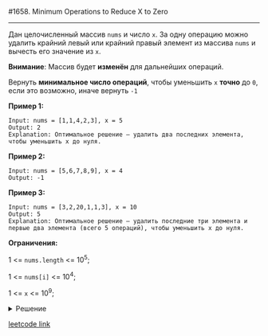 #1658. Minimum Operations to Reduce X to Zero

---

Дан целочисленный массив `nums` и число `x`. За одну операцию можно удалить крайний левый или крайний правый элемент из массива `nums` и вычесть его значение из `x`.

**Внимание**: Массив будет **изменён** для дальнейших операций.

Вернуть **минимальное число операций**, чтобы уменьшить `x` **точно** до `0`, если это возможно, иначе вернуть `-1`

**Пример 1:**

```
Input: nums = [1,1,4,2,3], x = 5
Output: 2
Explanation: Оптимальное решение — удалить два последних элемента, чтобы уменьшить x до нуля.
```

**Пример 2:**

```
Input: nums = [5,6,7,8,9], x = 4
Output: -1
```

**Пример 3:**

```
Input: nums = [3,2,20,1,1,3], x = 10
Output: 5
Explanation: Оптимальное решение — удалить последние три элемента и первые два элемента (всего 5 операций), чтобы уменьшить x до нуля.
```

**Ограничения:**

1 <= `nums.length` <= 10<sup>5</sup>;

1 <= `nums[i]` <= 10<sup>4</sup>;

1 <= `x` <= 10<sup>9</sup>;

<details>

<summary> Решение </summary>

Рассмотрим, **Пример 3**

```js
// Дан массив
nums = [3, 2, 20, 1, 1, 3];
// Заданное число
x = 10;
```

По условию задачи мы можем за одну операцию вычитать из заданного числа значение элемента из массива слева или справа.
Обозначим элементы слева как `leftElements`, элементы справа как `rightElements`.
Подмассив, который остался обозначим как `rest`
Таким образом, массив `nums` можно представить как:

```js
[...leftElements, ...rest, ...rightElemets];
```

В примере,

`leftElements = [3, 2]` и их сумма `5`,

`rest = [20]` и сумма элементов `20`

`rightElements = [1, 1, 3]` и их сумма `5`

`x === 5 + 5` (сумма элементов `leftElements` и `rightElements`). Если таких элементов нет, то возвращает `-1`.

Сумму всех элементов обозначим как `sum = 3 + 2 + 20 + 1 + 1 + 3 = 30`

Таким образом, задача сводится к тому, чтобы найти подмассив `rest` **максимальной длины**, сумма элементов которого `sumRest` будет равна сумме всех элементов массива `sum` - `x`.

```js
// sum - сумма всех элментов массива
let sum = 0;
for (let num of nums) {
  sum += num;
}
// если сумма всех элементов массива === заданному числу, значит, минимальное число операций будет длинной массива
if (sum === x) {
  return nums.length;
}
// вычислим сумму элементов подмассива
const sumRest = sum - x;
```

Будем проходить по массиву и использовать 2 индекса:

`l` (`left`) - индекс массива, который указывает на начало подмассива

`r` (`right`) - индекс массива, который указывает на окончания подмассива заданной суммы

`currSum` - текущая сумма элементов подмассив

`maxLength` - длина подмассива (`r - l + 1`)

При увеличении индекса `r`, `currSum` увеличивается на значение `nums[r]`. При увеличении индекса `l`, `currSum` уменьшается на значение `nums[l - 1]`. `currSum` содержит актуальную сумму элментов подмассива.

Правая граница увеличивается на каждой итерации цикла, левая граница только тогда, когда выполняется условие `currSum > sumRest`.

Когда выполнено условие `currSum === sumRest` сохраняем значение длины подмассива. Если такое значение ранее уже было найдено (`maxLength !== -1`), то сравниваем длину и записываем **наибольшую**

Когда значение правого индекса `r` равно длине массива `nums.length` - цикл закончен. Это условие выхода из цикла

```js
let maxLength = -1,
  currSum = 0;
for (let l = 0, r = 0; r < nums.length; r++) {
  currSum += nums[r];
  // сумма всех элементов подмассива больше искомой => сдвигаем левую границу и уменьшаем сумму элементов подмассива
  while (l <= r && currSum > sumRest) {
    currSum -= nums[l++];
  }
  // подмассив найден
  if (currSum === sumRest) {
    // сохраняем наибольшую длину
    maxLength = Math.max(maxLength, r - l + 1);
  }
}
```

Максимальная длина подмассива с заданной суммой элементов - сохранено в переменной `maxLength`. Чтобы найти число операций - нужно из длины исходного массива `nums.length` вычесть длину искомого подмассива `maxLength`.
Если подмассив не найден, то `maxLength === -1` и метод вернёт `-1`

```js
return maxLength === -1 ? maxLength : nums.length - maxLength;
```

Весь алгоритм выглядит так:
```js
/**
 * @param {number[]} nums
 * @param {number} x
 * @return {number}
 */
const minOperations = (nums, x) => {
  let sum = 0;
  for (let num of nums) {
    sum += num;
  }
  if (sum === x) {
    return nums.length;
  }
  const sumRest = sum - x;
  let maxLength = -1,
    currSum = 0;
  for (let l = 0, r = 0; r < nums.length; r++) {
    currSum += nums[r];
    while (l <= r && currSum > sumRest) {
      currSum -= nums[l++];
    }
    if (currSum === sumRest) {
      maxLength = Math.max(maxLength, r - l + 1);
    }
  }
  return maxLength === -1 ? maxLength : nums.length - maxLength;
};
```

</details>

[leetcode link](https://leetcode.com/problems/minimum-operations-to-reduce-x-to-zero/)
